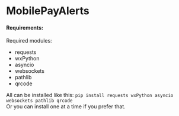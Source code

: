 # MobilePayAlerts

#### Requirements:
Required modules:
* requests
* wxPython
* asyncio
* websockets
* pathlib
* qrcode

All can be installed like this: `pip install requests wxPython asyncio websockets pathlib qrcode`  
Or you can install one at a time if you prefer that.
